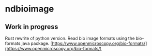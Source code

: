 # ndbioimage
## Work in progress
Rust rewrite of python version. Read bio image formats using the bio-formats java package.
[https://www.openmicroscopy.org/bio-formats/](https://www.openmicroscopy.org/bio-formats/)